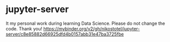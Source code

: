 # jupyter-server
It my personal work during learning Data Science.
Please do not change the code. 
Thank you!
https://mybinder.org/v2/gh/nikostotel/jupyter-server/c8e85882d66925dfd4b0157abb31e47ba3725fbe
